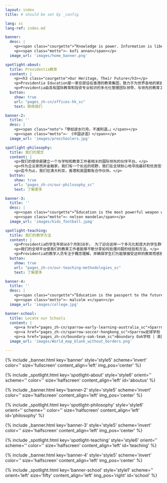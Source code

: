 ```yaml
---
layout: index
title: # should be set by _config

lang: sc
lang-ref: index.md

banner:
  desc: |
    <p><span class="courgette">“Knowledge is power. Information is liberating.<br>Education is the premise of progress, in every society, in every family.”</span></p>
    <p><span class="motto">— kofi annan</span></p>
  image_url: 'images/home_banner.png'

spotlight-about:
  title: Providentia教育
  content: |
    <p><h3 class="courgette">Our Heritage, Their Future</h3></p>
    <p>Providentia Education是一家总部设在香港的教育集团，致力于为世界各地的家庭提供最好的国外学习机会。</p>
    <p>Providentia由具有国际教育和投资专业知识的多元化管理团队领导，与领先的教育工作者合作，并进行学校投资。</p>
  button:
    show: true
    url: "pages_zh-cn/offices-hk_sc"
    text: 联络我们

banner-2:
  title: ''
  desc: |
    <p><span class="noto">「學如逆水行舟，不進則退。」</span></p>
    <p><span class="motto">— 《中国谚语》</span></p>
  image_url: 'images/preschoolers.jpg'

spotlight-philosophy:
  title: 我们的理念
  content: |
    <p>我们的使命是建立一个与学校和教育工作者相关的国际领先的伙伴平台。</p>
    <p>作为企业家而非金融家，我们有一个长远的视野，我们在全球耐心地寻找最好和优良信誉的合作伙伴。</p>
    <p>迄今为止，我们在澳大利亚，香港和英国都有合作伙伴。</p>
  button:
    show: true
    url: "pages_zh-cn/our-philosophy_sc"
    text: 了解更多

banner-3:
  title: ''
  desc: |
    <p><span class="courgette">“Education is the most powerful weapon which you can use to change the world.”</span></p>
    <p><span class="motto">— nelson mandela</span></p>
  image_url: 'images/kids_football.jpeg'

spotlight-teaching:
  title: 我们的教学方法
  content: |
    <p>Providentia的学生年龄从6个月到16岁。 为了迎合这样一个多元化和庞大的学生群体，我们的教育工作者采用最成熟的教学系统，包括为我们在澳大利亚的学童提供瑞吉欧（Reggio Emilia）教学方法。</p>
    <p>我们的全球平台使我们的教育工作者能够不断分享如何处理问题的经验和方法。</p>
    <p>Providentia的教学人员专注于概念理解，并确保学生们为能够接受这样的教育而感到骄傲。</p>
  button:
    show: true
    url: "pages_zh-cn/our-teaching-methodologies_sc"
    text: 了解更多

banner-4:
  title: ''
  desc: |
    <p><span class="courgette">“Education is the passport to the future,<br>for tomorrow belongs to those who prepare for it today.”</span></p>
    <p><span class="motto">— malcolm x</span></p>
  image_url: 'images/college.jpg'

banner-school:
  title: Locate our Schools
  content: |
    <p><a href="pages_zh-cn/sparrow-early-learning-australia_sc">Sparrow儿童教育集团 | 澳大利亚</a></p>
    <p><a href="pages_zh-cn/sparrow-soccer-hongkong_sc">Sparrow足球学校 | 香港</a></p>
    <p><a href="pages_zh-cn/boundary-oak-team_sc">Boundary Oak学校 | 英国</a></p>
  image_url: 'images/World_map_blank_without_borders.png'

---
```

<!-- Welcome Banner -->
{% include _banner.html key='banner' style='style5' scheme='invert' color='' size='fullscreen' content_align='left' img_pos='center' %}

<!-- About Us -->
{% include _spotlight.html key='spotlight-about' style='style6' orient='' scheme='' color='' size='halfscreen' content_align='left' id='aboutus' %}

<!-- Banner 2 -->
{% include _banner.html key='banner-2' style='style5' scheme='invert' color='' size='halfscreen' content_align='left' img_pos='center' %}

<!-- Our Philosophy -->
{% include _spotlight.html key='spotlight-philosophy' style='style6' orient='' scheme='' color='' size='halfscreen' content_align='left' id='philosophy' %}

<!-- Banner 3 -->
{% include _banner.html key='banner-3' style='style5' scheme='invert' color='' size='halfscreen' content_align='left' img_pos='center' %}

<!-- Our Teaching Philosophy -->
{% include _spotlight.html key='spotlight-teaching' style='style6' orient='' scheme='' color='' size='halfscreen' content_align='left' id='teaching' %}

<!-- Banner 4 -->
{% include _banner.html key='banner-4' style='style5' scheme='invert' color='' size='halfscreen' content_align='left' img_pos='center' %}

<!-- Global school -->
{% include _spotlight.html key='banner-school' style='style1' scheme='' orient='left' size='fifty' content_align='left' img_pos='right' id='school' %}